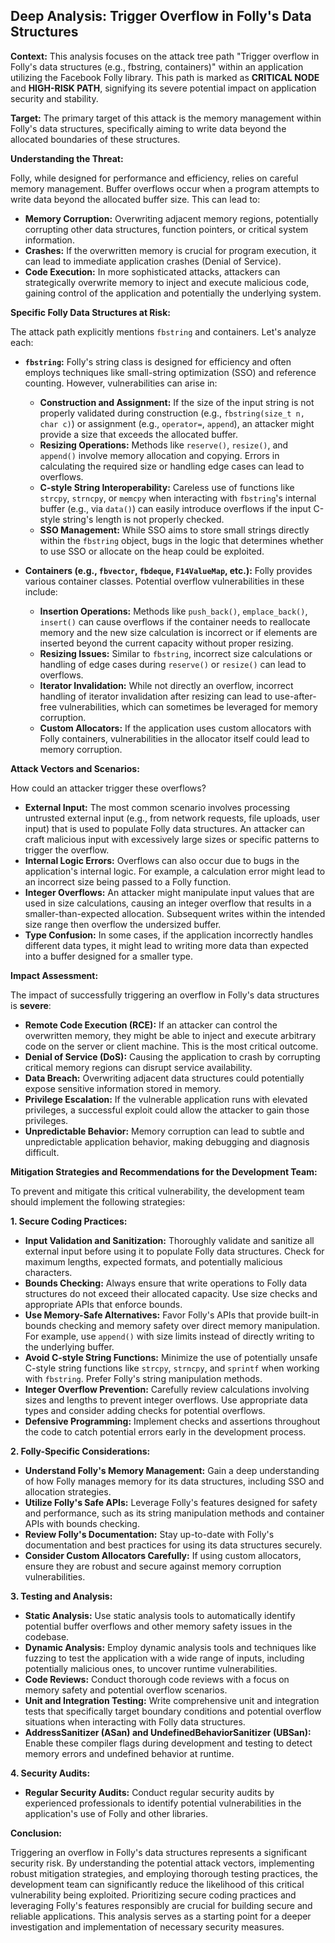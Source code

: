 ## Deep Analysis: Trigger Overflow in Folly's Data Structures

**Context:** This analysis focuses on the attack tree path "Trigger overflow in Folly's data structures (e.g., fbstring, containers)" within an application utilizing the Facebook Folly library. This path is marked as **CRITICAL NODE** and **HIGH-RISK PATH**, signifying its severe potential impact on application security and stability.

**Target:**  The primary target of this attack is the memory management within Folly's data structures, specifically aiming to write data beyond the allocated boundaries of these structures.

**Understanding the Threat:**

Folly, while designed for performance and efficiency, relies on careful memory management. Buffer overflows occur when a program attempts to write data beyond the allocated buffer size. This can lead to:

* **Memory Corruption:** Overwriting adjacent memory regions, potentially corrupting other data structures, function pointers, or critical system information.
* **Crashes:**  If the overwritten memory is crucial for program execution, it can lead to immediate application crashes (Denial of Service).
* **Code Execution:** In more sophisticated attacks, attackers can strategically overwrite memory to inject and execute malicious code, gaining control of the application and potentially the underlying system.

**Specific Folly Data Structures at Risk:**

The attack path explicitly mentions `fbstring` and containers. Let's analyze each:

* **`fbstring`:**  Folly's string class is designed for efficiency and often employs techniques like small-string optimization (SSO) and reference counting. However, vulnerabilities can arise in:
    * **Construction and Assignment:**  If the size of the input string is not properly validated during construction (e.g., `fbstring(size_t n, char c)`) or assignment (e.g., `operator=`, `append`), an attacker might provide a size that exceeds the allocated buffer.
    * **Resizing Operations:**  Methods like `reserve()`, `resize()`, and `append()` involve memory allocation and copying. Errors in calculating the required size or handling edge cases can lead to overflows.
    * **C-style String Interoperability:**  Careless use of functions like `strcpy`, `strncpy`, or `memcpy` when interacting with `fbstring`'s internal buffer (e.g., via `data()`) can easily introduce overflows if the input C-style string's length is not properly checked.
    * **SSO Management:** While SSO aims to store small strings directly within the `fbstring` object, bugs in the logic that determines whether to use SSO or allocate on the heap could be exploited.

* **Containers (e.g., `fbvector`, `fbdeque`, `F14ValueMap`, etc.):** Folly provides various container classes. Potential overflow vulnerabilities in these include:
    * **Insertion Operations:**  Methods like `push_back()`, `emplace_back()`, `insert()` can cause overflows if the container needs to reallocate memory and the new size calculation is incorrect or if elements are inserted beyond the current capacity without proper resizing.
    * **Resizing Issues:** Similar to `fbstring`, incorrect size calculations or handling of edge cases during `reserve()` or `resize()` can lead to overflows.
    * **Iterator Invalidation:** While not directly an overflow, incorrect handling of iterator invalidation after resizing can lead to use-after-free vulnerabilities, which can sometimes be leveraged for memory corruption.
    * **Custom Allocators:** If the application uses custom allocators with Folly containers, vulnerabilities in the allocator itself could lead to memory corruption.

**Attack Vectors and Scenarios:**

How could an attacker trigger these overflows?

* **External Input:**  The most common scenario involves processing untrusted external input (e.g., from network requests, file uploads, user input) that is used to populate Folly data structures. An attacker can craft malicious input with excessively large sizes or specific patterns to trigger the overflow.
* **Internal Logic Errors:**  Overflows can also occur due to bugs in the application's internal logic. For example, a calculation error might lead to an incorrect size being passed to a Folly function.
* **Integer Overflows:**  An attacker might manipulate input values that are used in size calculations, causing an integer overflow that results in a smaller-than-expected allocation. Subsequent writes within the intended size range then overflow the undersized buffer.
* **Type Confusion:** In some cases, if the application incorrectly handles different data types, it might lead to writing more data than expected into a buffer designed for a smaller type.

**Impact Assessment:**

The impact of successfully triggering an overflow in Folly's data structures is **severe**:

* **Remote Code Execution (RCE):**  If an attacker can control the overwritten memory, they might be able to inject and execute arbitrary code on the server or client machine. This is the most critical outcome.
* **Denial of Service (DoS):**  Causing the application to crash by corrupting critical memory regions can disrupt service availability.
* **Data Breach:**  Overwriting adjacent data structures could potentially expose sensitive information stored in memory.
* **Privilege Escalation:** If the vulnerable application runs with elevated privileges, a successful exploit could allow the attacker to gain those privileges.
* **Unpredictable Behavior:** Memory corruption can lead to subtle and unpredictable application behavior, making debugging and diagnosis difficult.

**Mitigation Strategies and Recommendations for the Development Team:**

To prevent and mitigate this critical vulnerability, the development team should implement the following strategies:

**1. Secure Coding Practices:**

* **Input Validation and Sanitization:**  Thoroughly validate and sanitize all external input before using it to populate Folly data structures. Check for maximum lengths, expected formats, and potentially malicious characters.
* **Bounds Checking:**  Always ensure that write operations to Folly data structures do not exceed their allocated capacity. Use size checks and appropriate APIs that enforce bounds.
* **Use Memory-Safe Alternatives:**  Favor Folly's APIs that provide built-in bounds checking and memory safety over direct memory manipulation. For example, use `append()` with size limits instead of directly writing to the underlying buffer.
* **Avoid C-style String Functions:**  Minimize the use of potentially unsafe C-style string functions like `strcpy`, `strncpy`, and `sprintf` when working with `fbstring`. Prefer Folly's string manipulation methods.
* **Integer Overflow Prevention:**  Carefully review calculations involving sizes and lengths to prevent integer overflows. Use appropriate data types and consider adding checks for potential overflows.
* **Defensive Programming:**  Implement checks and assertions throughout the code to catch potential errors early in the development process.

**2. Folly-Specific Considerations:**

* **Understand Folly's Memory Management:**  Gain a deep understanding of how Folly manages memory for its data structures, including SSO and allocation strategies.
* **Utilize Folly's Safe APIs:**  Leverage Folly's features designed for safety and performance, such as its string manipulation methods and container APIs with bounds checking.
* **Review Folly's Documentation:**  Stay up-to-date with Folly's documentation and best practices for using its data structures securely.
* **Consider Custom Allocators Carefully:** If using custom allocators, ensure they are robust and secure against memory corruption vulnerabilities.

**3. Testing and Analysis:**

* **Static Analysis:**  Use static analysis tools to automatically identify potential buffer overflows and other memory safety issues in the codebase.
* **Dynamic Analysis:**  Employ dynamic analysis tools and techniques like fuzzing to test the application with a wide range of inputs, including potentially malicious ones, to uncover runtime vulnerabilities.
* **Code Reviews:**  Conduct thorough code reviews with a focus on memory safety and potential overflow scenarios.
* **Unit and Integration Testing:**  Write comprehensive unit and integration tests that specifically target boundary conditions and potential overflow situations when interacting with Folly data structures.
* **AddressSanitizer (ASan) and UndefinedBehaviorSanitizer (UBSan):**  Enable these compiler flags during development and testing to detect memory errors and undefined behavior at runtime.

**4. Security Audits:**

* **Regular Security Audits:**  Conduct regular security audits by experienced professionals to identify potential vulnerabilities in the application's use of Folly and other libraries.

**Conclusion:**

Triggering an overflow in Folly's data structures represents a significant security risk. By understanding the potential attack vectors, implementing robust mitigation strategies, and employing thorough testing practices, the development team can significantly reduce the likelihood of this critical vulnerability being exploited. Prioritizing secure coding practices and leveraging Folly's features responsibly are crucial for building secure and reliable applications. This analysis serves as a starting point for a deeper investigation and implementation of necessary security measures.
